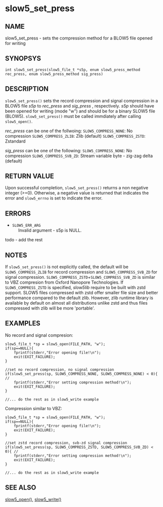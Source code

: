 # slow5_set_press

## NAME

slow5_set_press - sets the compression method for a BLOW5 file opened for writing

## SYNOPSYS

`int slow5_set_press(slow5_file_t *s5p, enum slow5_press_method rec_press, enum slow5_press_method sig_press)`

## DESCRIPTION

`slow5_set_press()` sets the record compression and signal compression in a BLOW5 file *s5p* to *rec_press* and *sig_press* , respectively. *s5p* should have been opened for writing (mode "w") and should be for a binary SLOW5 file (BLOW5).
`slow5_set_press()` must be called immdiately after calling `slow5_open()`. 

*rec_press* can be one of the follwoing:
`SLOW5_COMPRESS_NONE`: No compression
`SLOW5_COMPRESS_ZLIB`: Zlib (default)
`SLOW5_COMPRESS_ZSTD`: Zstandard

*sig_press* can be one of the following:
`SLOW5_COMPRESS_NONE`: No compression
`SLOW5_COMPRESS_SVB_ZD`: Stream variable byte - zig-zag delta (default)

## RETURN VALUE

Upon successful completion, `slow5_set_press()` returns a non negative integer (>=0). Otherwise, a negative value is returned that indicates the error and `slow5_errno` is set to indicate the error.

## ERRORS

* `SLOW5_ERR_ARG`       
    &nbsp;&nbsp;&nbsp;&nbsp; Invalid argument - s5p is NULL.

todo - add the rest

## NOTES

If `slow5_set_press()` is not explicitly called, the default will be `SLOW5_COMPRESS_ZLIB` for record compression and `SLOW5_COMPRESS_SVB_ZD` for signal compression.
`SLOW5_COMPRESS_ZSTD`+`SLOW5_COMPRESS_SVB_ZD` is similar to VBZ compresion from Oxford Nanopore Technologies.
If `SLOW5_COMPRESS_ZSTD` is specified, *slow5lib* require to be built with zstd support. SLOW5 files compressed with zstd offer smaller file size and better performance compared to the default zlib. 
However, zlib runtime library is available by default on almost all distributions unlike zstd and thus files compressed with zlib will be more 'portable'. 

## EXAMPLES


No record and signal compresion:

```
slow5_file_t *sp = slow5_open(FILE_PATH, "w");
if(sp==NULL){
	fprintf(stderr,"Error opening file!\n");
	exit(EXIT_FAILURE);
}

//set no record compression, no signal compression
if(slow5_set_press(sp, SLOW5_COMPRESS_NONE, SLOW5_COMPRESS_NONE) < 0){ // 
	fprintf(stderr,"Error setting compression method!\n");
	exit(EXIT_FAILURE);
}

//... do the rest as in slow5_write example
```

Compression similar to VBZ:

```
slow5_file_t *sp = slow5_open(FILE_PATH, "w");
if(sp==NULL){
	fprintf(stderr,"Error opening file!\n");
	exit(EXIT_FAILURE);
}

//set zstd record compression, svb-zd signal compression
if(slow5_set_press(sp, SLOW5_COMPRESS_ZSTD, SLOW5_COMPRESS_SVB_ZD) < 0){ // 
	fprintf(stderr,"Error setting compression method!\n");
	exit(EXIT_FAILURE);
}

//... do the rest as in slow5_write example
```

## SEE ALSO
[slow5_open()](../slow5_open.md), [slow5_write()](../slow5_write.md)
